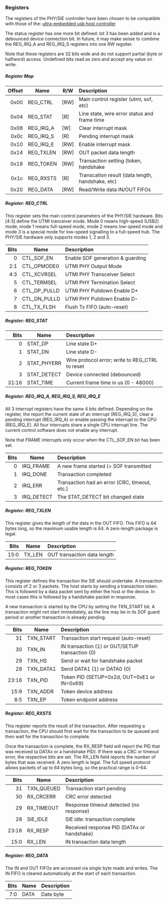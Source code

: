 ### Registers

The registers of the PHY/SIE controller have been chosen to be compatible with those of the: [ultra-embedded usb host controller](https://github.com/ultraembedded/core_usb_host)

The status register has one more bit defined: bit 3 has been added and is a debounced device connection bit. In future, it may make sense to combine the REG\_IRQ_A and REG\_IRQ_S registers into one RW regsiter.

Note that these registers are 32 bits wide and do not support partial (byte or halfword) access. Undefined bits read as zero and accept any value on write.

##### Register Map

| Offset | Name       | R/W  | Description|
| ------:| ----       | ---- |:---------- |
| 0x00   | REG_CTRL   | [RW] | Main control register (utmi, sof, etc) |
| 0x04   | REG_STAT   | [R]  | Line state, wire error status and frame time |
| 0x08   | REG\_IRQ_A | [W]  | Clear interrupt mask |
| 0x0c   | REG\_IRQ_S | [R]  | Pending interrupt mask |
| 0x10   | REG\_IRQ_E | [RW] | Enable interrupt mask |
| 0x14   | REG_TXLEN  | [RW] | OUT packet data length |
| 0x18   | REG_TOKEN  | [RW] | Transaction setting (token, handshake |
| 0x1c   | REG_RXSTS  | [R]  | Transcation result (data length, handshake, etc) |
| 0x20   | REG_DATA   | [RW] | Read/Write data IN/OUT FIFOs |

##### Register: REG_CTRL

This register sets the main control parameters of the PHY/SIE hardware. Bits [4:3] define the UTMI tranceiver mode. Mode 0 means high-speed (USB2) mode,
mode 1 means full-speed mode, mode 2 means low-speed mode and mode 3 is a special mode for low-speed signalling to a full-speed hub. The PHY/SIE hardware only supports modes 1, 2 and 3.

| Bits | Name | Description    |
| ----:| ---- |:-------------- |
| 0    | CTL_SOF_EN   | Enable SOF generation & guarding |
| 2:1  | CTL_OPMODE0  | UTMI PHY Output Mode |
| 4:3  | CTL_XCVRSEL  | UTMI PHY Transceiver Select |
| 5    | CTL_TERMSEL  | UTMI PHY Termination Select |
| 6    | CTL_DP_PULLD | UTMI PHY Pulldown Enable D+ |
| 7    | CTL_DN_PULLD | UTMI PHY Pulldown Enable D- |
| 8    | CTL_TX_FLSH  | Flush Tx FIFO (auto-reset) |

##### Register: REG_STAT

| Bits | Name         | Description    |
| ----:| ----         |:-------------- |
| 0     | STAT_DP     | Line state D+ |
| 1     | STAT_DN     | Line state D- |
| 2     | STAT_PHYERR | Wire protocol error; write to REG_CTRL to reset|
| 3     | STAT_DETECT | Device connected (debounced) |
| 31:16 | STAT_TIME   | Current frame time in us (0 - 48000) |

##### Register: REG\_IRQ_A, REG\_IRQ_S, REG\_IRQ_E

All 3 interrupt registers have the same 4 bits defined. Depending on the register, the report the current state of an interrupt (REG\_IRQ_S), clear a pending interrupt (REG\_IRQ_A) or enable passing the interrupt to the CPU (REG\_IRQ_E). All four interrupts share a single CPU interrupt line. The current control software does not enable any interrupt.

Note that FRAME interrupts only occur when the CTL_SOF_EN bit has been set.

| Bits | Name       | Description    |
| ----:| ----       |:-------------- |
| 0    | IRQ_FRAME  | A new frame started (= SOF transmitted |
| 1    | IRQ_DONE   | Transaction completed |
| 2    | IRQ_ERR    | Transaction had an error (CRC, timeout, etc.) |
| 3    | IRQ_DETECT | The STAT_DETECT bit changed state |

##### Register: REG_TXLEN

This register gives the length of the data in the OUT FIFO. This FIFO is 64 bytes long, so the maximum usable length is 64. A zero-length package is legal.

| Bits | Name   | Description    |
| ----:| ----   |:-------------- |
| 15:0 | TX_LEN | OUT transaction data length |

##### Register: REG_TOKEN

This register defines the transaction the SIE should undertake. A transaction consists of 2 or 3 packets. The host starts by sending a transaction token. This is followed by a data packet sent by either the host or the device. In most cases this is followed by a handshake packet in response.

A new transaction is started by the CPU by setting the TKN_START bit. A transaction might not start immediately, as the line may be in its SOF guard period or another transaction is already pending.

| Bits  | Name      | Description    |
| ----: | ----      |:-------------- |
| 31    | TXN_START | Transaction start request (auto-reset)|
| 30    | TXN_IN    | IN transaction (1) or OUT/SETUP transaction (0) |
| 29    | TXN_HS    | Send or wait for handshake packet |
| 28    | TXN_DATA1 | Send DATA1 (1) or DATA0 (0) |
| 23:16 | TXN_PID   | Token PID (SETUP=0x2d, OUT=0xE1 or IN=0x69) |
| 15:9  | TXN_ADDR  | Token device address |
| 8:5   | TXN_EP    | Token endpoint address |

##### Register: REG_RXSTS

This register reports the result of the transaction. After requesting a transaction, the CPU should first wait for the transaction to be queued and then wait for the tranasction to complete.

Once the transaction is complete, the RX_RESP field will report the PID that was received (a DATAx or a handshake PID). If there was a CRC or timeout error, the respective bits are set. The RX_LEN field reports the number of bytes that was received. A zero length is legal. The full speed protocol allows packets of up to 64 bytes long, so the practical range is 0-64.

| Bits  | Name       | Description    |
| ----: | ----       |:-------------- |
| 31    | TXN_QUEUED | Transaction start pending |
| 30    | RX_CRCERR  | CRC error detected |
| 29    | RX_TIMEOUT | Response timeout detected (no response) |
| 28    | SIE_IDLE   | SIE idle: transaction complete |
| 23:16 | RX_RESP    | Received response PID (DATAx or handshake) |
| 15:0  | RX_LEN     | IN transaction data length |

##### Register: REG_DATA

The IN and OUT FIFOs are accessed via single byte reads and writes. The IN FIFO is cleared automatically at the start of each transaction.

| Bits | Name | Description    |
| ----:| ---- |:-------------- |
| 7:0  | DATA | Date byte |



